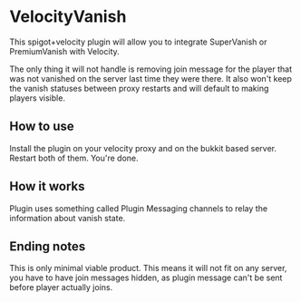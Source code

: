 <h1>VelocityVanish</h1>

<p>This spigot+velocity plugin will allow you to integrate SuperVanish or PremiumVanish with Velocity.</p> 
<p>The only thing it will not handle is removing join message for the player that was not vanished on the server last time they were there. It also won't keep the vanish statuses between proxy restarts and will default to making players visible.</p>

<h2>How to use</h2>
<p>Install the plugin on your velocity proxy and on the bukkit based server. Restart both of them. You're done.</p>

<h2>How it works</h2>
<p>Plugin uses something called Plugin Messaging channels to relay the information about vanish state.</p>

<h2>Ending notes</h2>
<p>This is only minimal viable product. This means it will not fit on any server, you have to have join messages hidden, as plugin message can't be sent before player actually joins.</p>